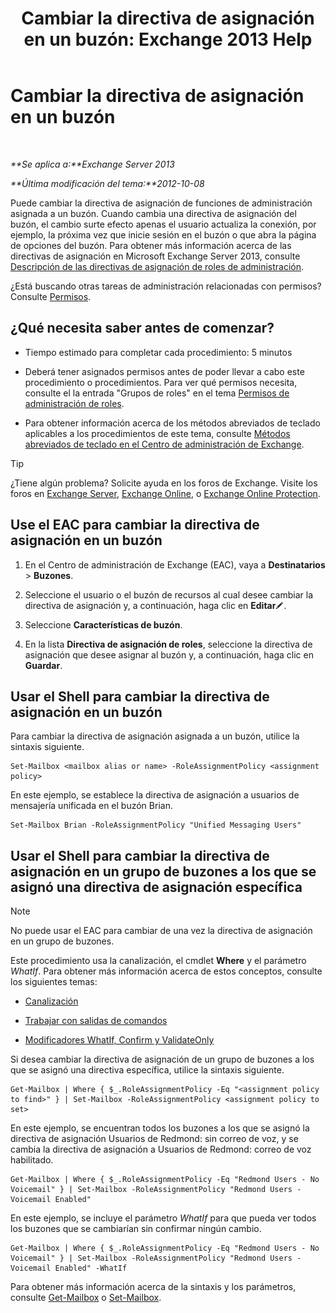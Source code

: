 ﻿---
title: 'Cambiar la directiva de asignación en un buzón: Exchange 2013 Help'
TOCTitle: Cambiar la directiva de asignación en un buzón
ms:assetid: 011690a5-233a-4c03-8842-92276f899a89
ms:mtpsurl: https://technet.microsoft.com/es-es/library/Dd638076(v=EXCHG.150)
ms:contentKeyID: 49895431
ms.date: 04/23/2018
mtps_version: v=EXCHG.150
ms.translationtype: HT
---

# Cambiar la directiva de asignación en un buzón

 

_**Se aplica a:**Exchange Server 2013_

_**Última modificación del tema:**2012-10-08_

Puede cambiar la directiva de asignación de funciones de administración asignada a un buzón. Cuando cambia una directiva de asignación del buzón, el cambio surte efecto apenas el usuario actualiza la conexión, por ejemplo, la próxima vez que inicie sesión en el buzón o que abra la página de opciones del buzón. Para obtener más información acerca de las directivas de asignación en Microsoft Exchange Server 2013, consulte [Descripción de las directivas de asignación de roles de administración](understanding-management-role-assignment-policies-exchange-2013-help.md).

¿Está buscando otras tareas de administración relacionadas con permisos? Consulte [Permisos](permissions-exchange-2013-help.md).

## ¿Qué necesita saber antes de comenzar?

  - Tiempo estimado para completar cada procedimiento: 5 minutos

  - Deberá tener asignados permisos antes de poder llevar a cabo este procedimiento o procedimientos. Para ver qué permisos necesita, consulte el la entrada "Grupos de roles" en el tema [Permisos de administración de roles](role-management-permissions-exchange-2013-help.md).

  - Para obtener información acerca de los métodos abreviados de teclado aplicables a los procedimientos de este tema, consulte [Métodos abreviados de teclado en el Centro de administración de Exchange](keyboard-shortcuts-in-the-exchange-admin-center-exchange-online-protection-help.md).


> [!TIP]
> ¿Tiene algún problema? Solicite ayuda en los foros de Exchange. Visite los foros en <A href="https://go.microsoft.com/fwlink/p/?linkid=60612">Exchange Server</A>, <A href="https://go.microsoft.com/fwlink/p/?linkid=267542">Exchange Online</A>, o <A href="https://go.microsoft.com/fwlink/p/?linkid=285351">Exchange Online Protection</A>.



## Use el EAC para cambiar la directiva de asignación en un buzón

1.  En el Centro de administración de Exchange (EAC), vaya a **Destinatarios** \> **Buzones**.

2.  Seleccione el usuario o el buzón de recursos al cual desee cambiar la directiva de asignación y, a continuación, haga clic en **Editar**![Icono Editar](images/Bb124582.6f53ccb2-1f13-4c02-bea0-30690e6ea71d(EXCHG.150).gif "Icono Editar").

3.  Seleccione **Características de buzón**.

4.  En la lista **Directiva de asignación de roles**, seleccione la directiva de asignación que desee asignar al buzón y, a continuación, haga clic en **Guardar**.

## Usar el Shell para cambiar la directiva de asignación en un buzón

Para cambiar la directiva de asignación asignada a un buzón, utilice la sintaxis siguiente.

    Set-Mailbox <mailbox alias or name> -RoleAssignmentPolicy <assignment policy>

En este ejemplo, se establece la directiva de asignación a usuarios de mensajería unificada en el buzón Brian.

    Set-Mailbox Brian -RoleAssignmentPolicy "Unified Messaging Users"

## Usar el Shell para cambiar la directiva de asignación en un grupo de buzones a los que se asignó una directiva de asignación específica


> [!NOTE]
> No puede usar el EAC para cambiar de una vez la directiva de asignación en un grupo de buzones.



Este procedimiento usa la canalización, el cmdlet **Where** y el parámetro *WhatIf*. Para obtener más información acerca de estos conceptos, consulte los siguientes temas:

  - [Canalización](https://technet.microsoft.com/es-es/library/aa998260\(v=exchg.150\))

  - [Trabajar con salidas de comandos](working-with-command-output-exchange-2013-help.md)

  - [Modificadores WhatIf, Confirm y ValidateOnly](whatif-confirm-and-validateonly-switches-exchange-2013-help.md)

Si desea cambiar la directiva de asignación de un grupo de buzones a los que se asignó una directiva específica, utilice la sintaxis siguiente.

    Get-Mailbox | Where { $_.RoleAssignmentPolicy -Eq "<assignment policy to find>" } | Set-Mailbox -RoleAssignmentPolicy <assignment policy to set>

En este ejemplo, se encuentran todos los buzones a los que se asignó la directiva de asignación Usuarios de Redmond: sin correo de voz, y se cambia la directiva de asignación a Usuarios de Redmond: correo de voz habilitado.

    Get-Mailbox | Where { $_.RoleAssignmentPolicy -Eq "Redmond Users - No Voicemail" } | Set-Mailbox -RoleAssignmentPolicy "Redmond Users - Voicemail Enabled"

En este ejemplo, se incluye el parámetro *WhatIf* para que pueda ver todos los buzones que se cambiarían sin confirmar ningún cambio.

    Get-Mailbox | Where { $_.RoleAssignmentPolicy -Eq "Redmond Users - No Voicemail" } | Set-Mailbox -RoleAssignmentPolicy "Redmond Users - Voicemail Enabled" -WhatIf

Para obtener más información acerca de la sintaxis y los parámetros, consulte [Get-Mailbox](https://technet.microsoft.com/es-es/library/bb123685\(v=exchg.150\)) o [Set-Mailbox](https://technet.microsoft.com/es-es/library/bb123981\(v=exchg.150\)).


